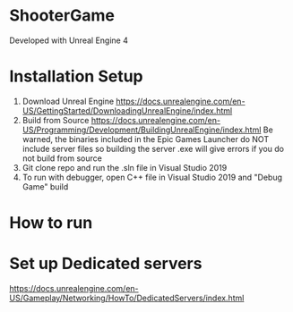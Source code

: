 # ShooterGame

Developed with Unreal Engine 4

# Installation Setup
1. Download Unreal Engine https://docs.unrealengine.com/en-US/GettingStarted/DownloadingUnrealEngine/index.html
2. Build from Source https://docs.unrealengine.com/en-US/Programming/Development/BuildingUnrealEngine/index.html 
Be warned, the binaries included in the Epic Games Launcher do NOT include server files so building the server .exe will give errors if you do not build from source
3. Git clone repo and run the .sln file in Visual Studio 2019
4. To run with debugger, open C++ file in Visual Studio 2019 and "Debug Game" build

# How to run


# Set up Dedicated servers

https://docs.unrealengine.com/en-US/Gameplay/Networking/HowTo/DedicatedServers/index.html
